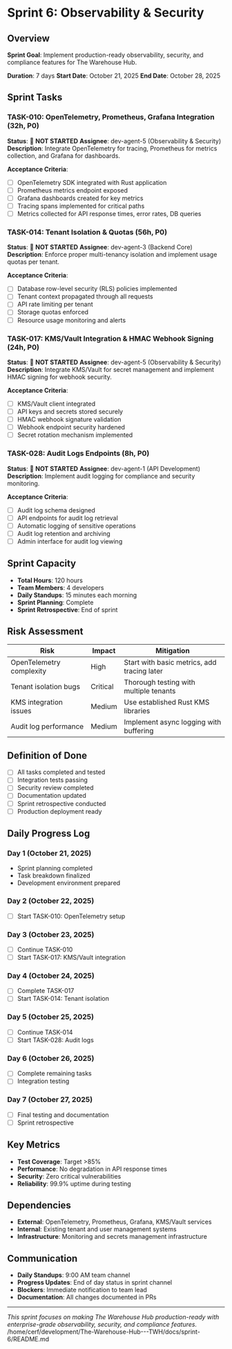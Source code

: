 # Sprint 6: Observability & Security

## Overview

**Sprint Goal**: Implement production-ready observability, security, and compliance features for The Warehouse Hub.

**Duration**: 7 days
**Start Date**: October 21, 2025
**End Date**: October 28, 2025

## Sprint Tasks

### TASK-010: OpenTelemetry, Prometheus, Grafana Integration (32h, P0)
**Status**: 🔄 **NOT STARTED**
**Assignee**: dev-agent-5 (Observability & Security)
**Description**: Integrate OpenTelemetry for tracing, Prometheus for metrics collection, and Grafana for dashboards.

**Acceptance Criteria**:
- [ ] OpenTelemetry SDK integrated with Rust application
- [ ] Prometheus metrics endpoint exposed
- [ ] Grafana dashboards created for key metrics
- [ ] Tracing spans implemented for critical paths
- [ ] Metrics collected for API response times, error rates, DB queries

### TASK-014: Tenant Isolation & Quotas (56h, P0)
**Status**: 🔄 **NOT STARTED**
**Assignee**: dev-agent-3 (Backend Core)
**Description**: Enforce proper multi-tenancy isolation and implement usage quotas per tenant.

**Acceptance Criteria**:
- [ ] Database row-level security (RLS) policies implemented
- [ ] Tenant context propagated through all requests
- [ ] API rate limiting per tenant
- [ ] Storage quotas enforced
- [ ] Resource usage monitoring and alerts

### TASK-017: KMS/Vault Integration & HMAC Webhook Signing (24h, P0)
**Status**: 🔄 **NOT STARTED**
**Assignee**: dev-agent-5 (Observability & Security)
**Description**: Integrate KMS/Vault for secret management and implement HMAC signing for webhook security.

**Acceptance Criteria**:
- [ ] KMS/Vault client integrated
- [ ] API keys and secrets stored securely
- [ ] HMAC webhook signature validation
- [ ] Webhook endpoint security hardened
- [ ] Secret rotation mechanism implemented

### TASK-028: Audit Logs Endpoints (8h, P0)
**Status**: 🔄 **NOT STARTED**
**Assignee**: dev-agent-1 (API Development)
**Description**: Implement audit logging for compliance and security monitoring.

**Acceptance Criteria**:
- [ ] Audit log schema designed
- [ ] API endpoints for audit log retrieval
- [ ] Automatic logging of sensitive operations
- [ ] Audit log retention and archiving
- [ ] Admin interface for audit log viewing

## Sprint Capacity

- **Total Hours**: 120 hours
- **Team Members**: 4 developers
- **Daily Standups**: 15 minutes each morning
- **Sprint Planning**: Complete
- **Sprint Retrospective**: End of sprint

## Risk Assessment

| Risk | Impact | Mitigation |
|------|--------|------------|
| OpenTelemetry complexity | High | Start with basic metrics, add tracing later |
| Tenant isolation bugs | Critical | Thorough testing with multiple tenants |
| KMS integration issues | Medium | Use established Rust KMS libraries |
| Audit log performance | Medium | Implement async logging with buffering |

## Definition of Done

- [ ] All tasks completed and tested
- [ ] Integration tests passing
- [ ] Security review completed
- [ ] Documentation updated
- [ ] Sprint retrospective conducted
- [ ] Production deployment ready

## Daily Progress Log

### Day 1 (October 21, 2025)
- Sprint planning completed
- Task breakdown finalized
- Development environment prepared

### Day 2 (October 22, 2025)
- [ ] Start TASK-010: OpenTelemetry setup

### Day 3 (October 23, 2025)
- [ ] Continue TASK-010
- [ ] Start TASK-017: KMS/Vault integration

### Day 4 (October 24, 2025)
- [ ] Complete TASK-017
- [ ] Start TASK-014: Tenant isolation

### Day 5 (October 25, 2025)
- [ ] Continue TASK-014
- [ ] Start TASK-028: Audit logs

### Day 6 (October 26, 2025)
- [ ] Complete remaining tasks
- [ ] Integration testing

### Day 7 (October 27, 2025)
- [ ] Final testing and documentation
- [ ] Sprint retrospective

## Key Metrics

- **Test Coverage**: Target >85%
- **Performance**: No degradation in API response times
- **Security**: Zero critical vulnerabilities
- **Reliability**: 99.9% uptime during testing

## Dependencies

- **External**: OpenTelemetry, Prometheus, Grafana, KMS/Vault services
- **Internal**: Existing tenant and user management systems
- **Infrastructure**: Monitoring and secrets management infrastructure

## Communication

- **Daily Standups**: 9:00 AM team channel
- **Progress Updates**: End of day status in sprint channel
- **Blockers**: Immediate notification to team lead
- **Documentation**: All changes documented in PRs

---

*This sprint focuses on making The Warehouse Hub production-ready with enterprise-grade observability, security, and compliance features.*</content>
<parameter name="filePath">/home/cerf/development/The-Warehouse-Hub---TWH/docs/sprint-6/README.md
